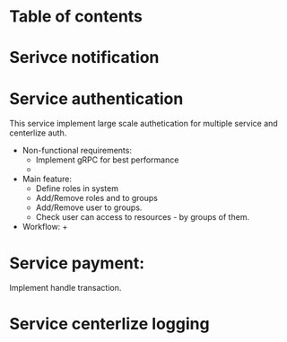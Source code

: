 # Table of contents
# Serivce notification
# Service authentication
This service implement large scale authetication for multiple service and centerlize auth.
- Non-functional requirements:
  + Implement gRPC for best performance
  + 
- Main feature:
  + Define roles in system
  + Add/Remove roles and to groups
  + Add/Remove user to groups.
  + Check user can access to resources - by groups of them.
- Workflow:
  + 
# Service payment:
Implement handle transaction.
# Service centerlize logging  